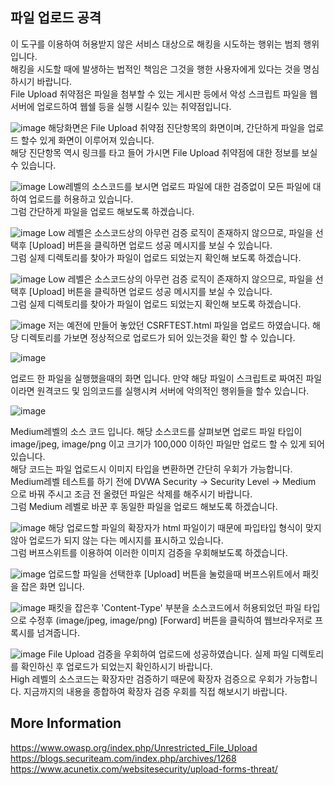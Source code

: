 ## 파일 업로드 공격
이 도구를 이용하여 허용받지 않은 서비스 대상으로 해킹을 시도하는 행위는 범죄 행위 입니다.        
해킹을 시도할 때에 발생하는 법적인 책임은 그것을 행한 사용자에게 있다는 것을 명심하시기 바랍니다.      
File Upload 취약점은 파일을 첨부할 수 있는 게시판 등에서 악성 스크립트 파일을 웹 서버에 업로드하여 웹쉘 등을 실행 시킬수 있는 취약점입니다.      

![image](https://github.com/user-attachments/assets/2afe7927-9d9f-4a07-b967-bce82c74cbf3)
해당화면은 File Upload 취약점 진단항목의 화면이며, 간단하게 파일을 업로드 할수 있게 화면이 이루어져 있습니다.    
해당 진단항목 역시 링크를 타고 들어 가시면 File Upload 취약점에 대한 정보를 보실수 있습니다.    

![image](https://github.com/user-attachments/assets/e18e8855-3fbb-42a8-8251-79e614d8166f)
Low레벨의 소스코드를 보시면 업로드 파일에 대한 검증없이 모든 파일에 대하여 업로드를 허용하고 있습니다.    
그럼 간단하게 파일을 업로드 해보도록 하겠습니다.      

![image](https://github.com/user-attachments/assets/61301323-fc6f-4496-bb78-1469d5aeafe6)
Low 레벨은 소스코드상의 아무런 검증 로직이 존재하지 않으므로, 파일을 선택후 [Upload] 버튼을 클릭하면 업로드 성공 메시지를 보실 수 있습니다.       
그럼 실제 디렉토리를 찾아가 파일이 업로드 되었는지 확인해 보도록 하겠습니다.       

![image](https://github.com/user-attachments/assets/cd17b3ab-31ee-4c1e-be6f-f6b35b601cac)
Low 레벨은 소스코드상의 아무런 검증 로직이 존재하지 않으므로, 파일을 선택후 [Upload] 버튼을 클릭하면 업로드 성공 메시지를 보실 수 있습니다.    
그럼 실제 디렉토리를 찾아가 파일이 업로드 되었는지 확인해 보도록 하겠습니다.      

![image](https://github.com/user-attachments/assets/02f50390-c1ba-4004-be41-f297dcffaf1a)
저는 예전에 만들어 놓았던 CSRFTEST.html 파일을 업로드 하였습니다. 해당 디렉토리를 가보면 정상적으로 업로드가 되어 있는것을 확인 할 수 있습니다.      

![image](https://github.com/user-attachments/assets/9d955d6c-3457-4c3f-8e18-a474145f635d)

업로드 한 파일을 실행했을때의 화면 입니다. 만약 해당 파일이 스크립트로 짜여진 파일이라면 원격코드 및 임의코드를 실행시켜 서버에 악의적인 행위들을 할수 있습니다.

![image](https://github.com/user-attachments/assets/018da8ab-77a0-4ad4-a140-86d845b0ab18)

Medium레벨의 소스 코드 입니다. 해당 소스코드를 살펴보면 업로드 파일 타입이 image/jpeg, image/png 이고 크기가 100,000 이하인 파일만 업로드 할 수 있게 되어 있습니다.       
해당 코드는 파일 업로드시 이미지 타입을 변환하면 간단히 우회가 가능합니다.      
Medium레벨 테스트를 하기 전에 DVWA Security -> Security Level -> Medium 으로 바꿔 주시고 조금 전 올렸던 파일은 삭제를 해주시기 바랍니다.    
그럼 Medium 레벨로 바꾼 후 동일한 파일을 업로드 해보도록 하겠습니다.    

![image](https://github.com/user-attachments/assets/d4bef276-89be-4646-89ce-b1c78aea4d50)
해당 업로드할 파일의 확장자가 html 파일이기 때문에 파입타입 형식이 맞지 않아 업로드가 되지 않는 다는 메시지를 표시하고 있습니다.    
그럼 버프스위트를 이용하여 이러한 이미지 검증을 우회해보도록 하겠습니다.   

![image](https://github.com/user-attachments/assets/6fca5c18-930e-4c6f-b6c5-b544aa6f99ef)
업로드할 파일을 선택한후 [Upload] 버튼을 눌렀을때 버프스위트에서 패킷을 잡은 화면 입니다.

![image](https://github.com/user-attachments/assets/04805193-9618-4d8c-9fc3-e67847589cb0)
패킷을 잡은후 'Content-Type' 부분을 소스코드에서 허용되었던 파일 타입으로 수정후 (image/jpeg, image/png) [Forward] 버튼을 클릭하여 웹브라우저로 프록시를 넘겨줍니다.

![image](https://github.com/user-attachments/assets/63bc7b59-4cd5-4308-bd8d-862ac89401ef)
File Upload 검증을 우회하여 업로드에 성공하였습니다. 실제 파일 디렉토리를 확인하신 후 업로드가 되었는지 확인하시기 바랍니다.     
High 레벨의 소스코드는 확장자만 검증하기 때문에 확장자 검증으로 우회가 가능합니다. 지금까지의 내용을 종합하여 확장자 검증 우회를 직접 해보시기 바랍니다.    

    

## More Information
https://www.owasp.org/index.php/Unrestricted_File_Upload
https://blogs.securiteam.com/index.php/archives/1268
https://www.acunetix.com/websitesecurity/upload-forms-threat/

